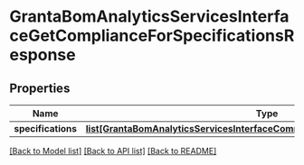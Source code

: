 # GrantaBomAnalyticsServicesInterfaceGetComplianceForSpecificationsResponse

## Properties
Name | Type | Description | Notes
------------ | ------------- | ------------- | -------------
**specifications** | [**list[GrantaBomAnalyticsServicesInterfaceCommonSpecificationWithCompliance]**](GrantaBomAnalyticsServicesInterfaceCommonSpecificationWithCompliance.md) |  | [optional] 

[[Back to Model list]](../README.md#documentation-for-models) [[Back to API list]](../README.md#documentation-for-api-endpoints) [[Back to README]](../README.md)

